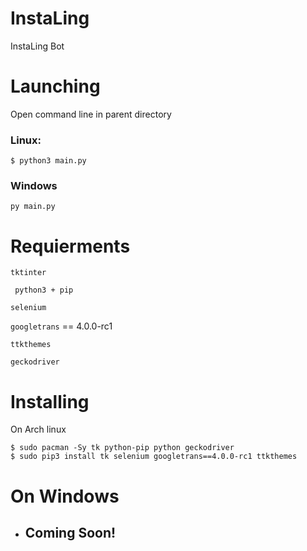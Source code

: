 # InstaLing

InstaLing Bot

# Launching
Open command line in parent directory
### Linux:
```
$ python3 main.py
```
### Windows
```
py main.py
```
# Requierments

``` tktinter ```

``` python3 + pip```

``` selenium ```

``` googletrans ``` == 4.0.0-rc1

``` ttkthemes ```

``` geckodriver ```

# Installing

On Arch linux

```
$ sudo pacman -Sy tk python-pip python geckodriver
$ sudo pip3 install tk selenium googletrans==4.0.0-rc1 ttkthemes
```

# On Windows
* ## Coming Soon!
